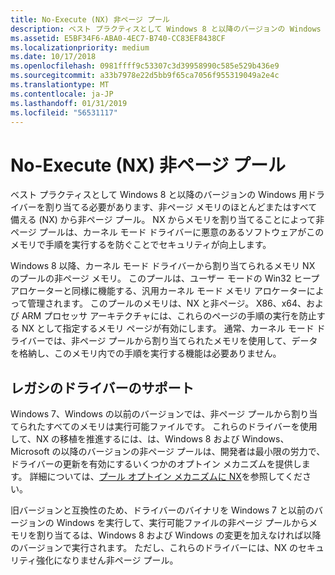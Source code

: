 ```yaml
---
title: No-Execute (NX) 非ページ プール
description: ベスト プラクティスとして Windows 8 と以降のバージョンの Windows 用ドライバーを割り当てる必要があります、非ページ メモリのほとんどまたはすべて備える (NX) から非ページ プール。
ms.assetid: E5BF34F6-ABA0-4EC7-B740-CC83EF8438CF
ms.localizationpriority: medium
ms.date: 10/17/2018
ms.openlocfilehash: 0981ffff9c53307c3d39958990c585e529b436e9
ms.sourcegitcommit: a33b7978e22d5bb9f65ca7056f955319049a2e4c
ms.translationtype: MT
ms.contentlocale: ja-JP
ms.lasthandoff: 01/31/2019
ms.locfileid: "56531117"
---
```

# <a name="no-execute-nx-nonpaged-pool"></a>No-Execute (NX) 非ページ プール


ベスト プラクティスとして Windows 8 と以降のバージョンの Windows 用ドライバーを割り当てる必要があります、非ページ メモリのほとんどまたはすべて備える (NX) から非ページ プール。 NX からメモリを割り当てることによって非ページ プールは、カーネル モード ドライバーに悪意のあるソフトウェアがこのメモリで手順を実行するを防ぐことでセキュリティが向上します。

Windows 8 以降、カーネル モード ドライバーから割り当てられるメモリ NX のプールの非ページ メモリ。 このプールは、ユーザー モードの Win32 ヒープ アロケーターと同様に機能する、汎用カーネル モード メモリ アロケーターによって管理されます。 このプールのメモリは、NX と非ページ。 X86、x64、および ARM プロセッサ アーキテクチャには、これらのページの手順の実行を防止する NX として指定するメモリ ページが有効にします。 通常、カーネル モード ドライバーでは、非ページ プールから割り当てられたメモリを使用して、データを格納し、このメモリ内での手順を実行する機能は必要ありません。

## <a name="support-for-legacy-drivers"></a>レガシのドライバーのサポート


Windows 7、Windows の以前のバージョンでは、非ページ プールから割り当てられたすべてのメモリは実行可能ファイルです。 これらのドライバーを使用して、NX の移植を推進するには、は、Windows 8 および Windows、Microsoft の以降のバージョンの非ページ プールは、開発者は最小限の労力で、ドライバーの更新を有効にするいくつかのオプトイン メカニズムを提供します。 詳細については、[プール オプトイン メカニズムに NX](nx-pool-opt-in-mechanisms.md)を参照してください。

旧バージョンと互換性のため、ドライバーのバイナリを Windows 7 と以前のバージョンの Windows を実行して、実行可能ファイルの非ページ プールからメモリを割り当てるは、Windows 8 および Windows の変更を加えなければ以降のバージョンで実行されます。 ただし、これらのドライバーには、NX のセキュリティ強化になりません非ページ プール。

 

 




